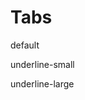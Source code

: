 <script lang="ts" setup>
import Tabs from './vue/Tabs.vue'
import { IconActionPlayVideo, IconActionRecord, IconDeviceLaptop, IconGeneralCrosshairs, IconSecurityLockLocked } from '@cypress-design/vue-icon'
</script>

# Tabs

<DemoWrapper>
  <p>default</p>
	<Tabs :tabs="[
    { id: 'ov', label: 'Overview', active:true },
    { id: 'cl', label: 'Command Log' },
    { id: 'err', label: 'Errors' },
    { id: 'reco', label: 'Recommendations' },
  ]"/>
  <div class="h-[24px]"/>
  <p>underline-small</p>
  <Tabs type="underline-small" :tabs="[
    { id: 'ov', label: 'Overview', icon: IconActionPlayVideo, active: true },
    { id: 'cl', label: 'Command Log', icon: IconActionRecord },
    { id: 'err', label: 'Errors', iconAfter: IconSecurityLockLocked, tag: '13' },
    { id: 'reco', label: 'Recommendations', icon: IconGeneralCrosshairs },
  ]"/>
  <div class="h-[24px]"/>
  <p>underline-large</p>
  <Tabs type="underline-large" :tabs="[
    { id: 'ov', label: 'Overview', active:true },
    { id: 'cl', label: 'Command Log' },
    { id: 'err', label: 'Errors' },
    { id: 'reco', label: 'Recommendations' },
  ]"/>
</DemoWrapper>
